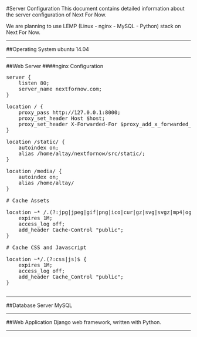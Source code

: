 #Server Configuration
This document contains detailed information about the server configuration of Next For Now.

We are planning to use LEMP (Linux - nginx - MySQL - Python) stack on Next For Now.

---

##Operating System
ubuntu 14.04

---

##Web Server
####nginx Configuration

<pre>
server {
	listen 80;
	server_name nextfornow.com;
}

location / {
	proxy_pass http://127.0.0.1:8000;
	proxy_set_header Host $host;
	proxy_set_header X-Forwarded-For $proxy_add_x_forwarded_for;
}

location /static/ {
	autoindex on;
	alias /home/altay/nextfornow/src/static/;
}

location /media/ {
	autoindex on;
	alias /home/altay/
}

# Cache Assets

location ~* /.(?:jpg|jpeg|gif|png|ico|cur|gz|svg|svgz|mp4|ogg|ogv|webm|htc)$ {
	expires 1M;
	access_log off;
	add_header Cache-Control "public";
}

# Cache CSS and Javascript

location ~*/.(?:css|js)$ {
	expires 1M;
	access_log off;
	add_header Cache_Control "public";
}

</pre>

---

##Database Server
MySQL

---

##Web Application
Django web framework, written with Python.

---